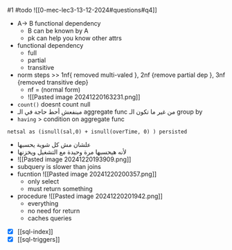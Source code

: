 #1
#todo 
![[0-mec-lec3-13-12-2024#questions#q4]]



- A-> B  functional dependency
	- B can be known by A
	- pk  can help you know other attrs
- functional dependency
	- full
	- partial
	- transitive
- norm steps >> 1nf{ removed multi-valed }, 2nf {remove partial dep }, 3nf {removed transitive dep} 
	- nf = (normal form)
	- ![[Pasted image 20241220163231.png]]
- `count()` doesnt count null 
- مينفعش أحط حاجة في الـ aggregate func من غير ما تكون الـ group by
- `having` > condition on aggregate func
```
netsal as (isnull(sal,0) + isnull(overTime, 0) ) persisted

```
- علشان مش كل شوية يحسبها
- لأنه هيحسبها مرة وحيدة مع التشغيل ويخزنها
- ![[Pasted image 20241220193909.png]]
- subquery is slower than joins
- fucntion ![[Pasted image 20241220200357.png]]
	- only select
	- must return something
- procedure ![[Pasted image 20241220201942.png]]
	- everything
	- no need for return
	- caches queries
- [x] [[sql-index]]
- [x] [[sql-triggers]]